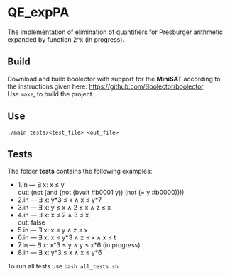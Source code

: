 # QE_expPA
The implementation of elimination of quantifiers for Presburger arithmetic expanded by function 2^x (in progress).

## Build
Download and build boolector with support for the **MiniSAT** according to the instructions given here: https://github.com/Boolector/boolector.  
Use `make`, to build the project.

## Use
`./main tests/<test_file> <out_file>`

## Tests
The folder **tests** contains the following examples:  
* 1.in — ∃ x: x ≤ y  
out: (not (and (not (bvult #b0001 y)) (not (= y #b0000))))  
* 2.in — ∃ x: y\*3 ≤ x ∧ x ≤ y\*7  
* 3.in — ∃ x: y ≤ x ∧ 2 ≤ x ∧ z ≤ x   
* 4.in — ∃ x: x ≤ 2 ∧ 3 ≤ x  
out: false  
* 5.in — ∃ x: x ≤ y ∧ z ≤ x  
* 6.in — ∃ x: x ≤ y\*3 ∧ z ≤ x ∧ x ≤ t  
* 7.in — ∃ x: x\*3 ≤ y ∧ y ≤ x\*6 (in progress)  
* 8.in — ∃ x: y\*3 ≤ x ∧ x ≤ y\*6  

To run all tests use `bash all_tests.sh`
